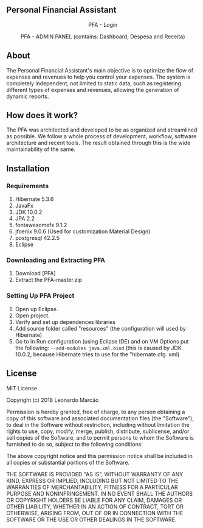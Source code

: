 ## Personal Financial Assistant

<p align="center">
  <img src="https://i.imgur.com/nvRjXPj.png" alt="">
  <span size="6">PFA - Login</span>
</p>

<p align="center">
  <img src="https://i.imgur.com/IaBtkuF.png" alt="">
  <span size="6">PFA - ADMIN PANEL (contains: Dashboard, Despesa and Receita)</span>
</p>

## About

The Personal Financial Assistant's main objective is to optimize the flow of expenses and revenues to help you control your expenses. The system is completely independent, not limited to static data, such as registering different types of expenses and revenues, allowing the generation of dynamic reports.

## How does it work?

The PFA was architected and developed to be as organized and streamlined as possible. We follow a whole process of development, workflow, software architecture and recent tools. The result obtained through this is the wide maintainability of the same.

## Installation 

### Requirements
1. Hibernate 5.3.6
2. JavaFx 
3. JDK 10.0.2
4. JPA 2.2
4. fontawesomefx 9.1.2
5. jfoenix 9.0.6 (Used for customization Material Design)
7. postgresql 42.2.5
8. Eclipse

### Downloading and Extracting PFA

1. Download [PFA]
3. Extract the PFA-master.zip

### Setting Up PFA Project
1. Open up Eclipse.
2. Open project.
3. Verify and set up dependences libraries 
4. Add source folder called "resources" (the configuration will used by Hibernate)
5. Go to in Run configuration (using Eclipse IDE) and on VM Options put the following: 
`--add-modules java.xml.bind` (this is caused by JDK 10.0.2, because Hibernate tries to use for the "hibernate.cfg. xml)

## License 

MIT License

Copyright (c) 2018 Leonardo Marcão

Permission is hereby granted, free of charge, to any person obtaining a copy
of this software and associated documentation files (the "Software"), to deal
in the Software without restriction, including without limitation the rights
to use, copy, modify, merge, publish, distribute, sublicense, and/or sell
copies of the Software, and to permit persons to whom the Software is
furnished to do so, subject to the following conditions:

The above copyright notice and this permission notice shall be included in all
copies or substantial portions of the Software.

THE SOFTWARE IS PROVIDED "AS IS", WITHOUT WARRANTY OF ANY KIND, EXPRESS OR
IMPLIED, INCLUDING BUT NOT LIMITED TO THE WARRANTIES OF MERCHANTABILITY,
FITNESS FOR A PARTICULAR PURPOSE AND NONINFRINGEMENT. IN NO EVENT SHALL THE
AUTHORS OR COPYRIGHT HOLDERS BE LIABLE FOR ANY CLAIM, DAMAGES OR OTHER
LIABILITY, WHETHER IN AN ACTION OF CONTRACT, TORT OR OTHERWISE, ARISING FROM,
OUT OF OR IN CONNECTION WITH THE SOFTWARE OR THE USE OR OTHER DEALINGS IN THE
SOFTWARE.
